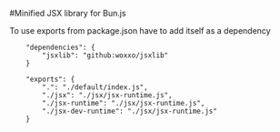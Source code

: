 #Minified JSX library for Bun.js

To use exports from package.json have to add itself as a dependency
```
	"dependencies": {
		"jsxlib": "github:woxxo/jsxlib"
	}
```

```
	"exports": {
		".": "./default/index.js",
		"./jsx": "./jsx/jsx-runtime.js",
		"./jsx-runtime": "./jsx/jsx-runtime.js",
		"./jsx-dev-runtime": "./jsx/jsx-runtime.js"
	}
```